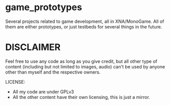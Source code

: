 # game_prototypes
Several projects related to game development, all in XNA/MonoGame.
All of them are either prototypes, or just testbeds for several things in the future.

# DISCLAIMER
Feel free to use any code as long as you give credit, but all other type of content (including but not limited  to images, audio) can't be used by anyone other than myself and the respective owners.

LICENSE:
- All my code are under GPLv3
- All the other content have their own licensing, this is just a mirror.